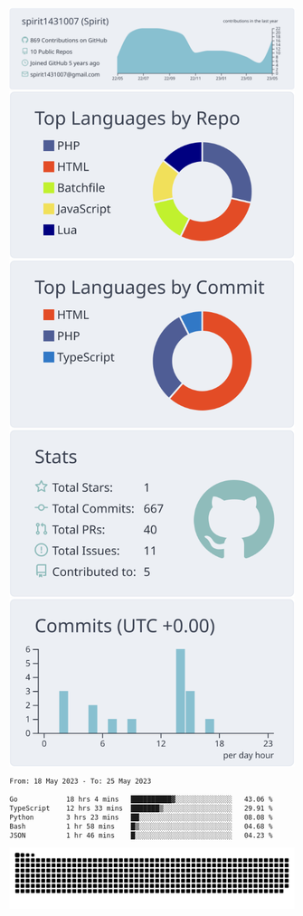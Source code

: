 [![](https://raw.githubusercontent.com/spirit1431007/spirit1431007/master/profile-summary-card-output/nord_bright/0-profile-details.svg)](https://git.io/spiritx)
[![](https://raw.githubusercontent.com/spirit1431007/spirit1431007/master/profile-summary-card-output/nord_bright/1-repos-per-language.svg)](https://git.io/spiritx) [![](https://raw.githubusercontent.com/spirit1431007/spirit1431007/master/profile-summary-card-output/nord_bright/2-most-commit-language.svg)](https://git.io/spiritx)
[![](https://raw.githubusercontent.com/spirit1431007/spirit1431007/master/profile-summary-card-output/nord_bright/3-stats.svg)](https://git.io/spiritx) [![](https://raw.githubusercontent.com/spirit1431007/spirit1431007/master/profile-summary-card-output/nord_bright/4-productive-time.svg)](https://git.io/spiritx)

<!--START_SECTION:waka-->

```text
From: 18 May 2023 - To: 25 May 2023

Go            18 hrs 4 mins   ██████████▓░░░░░░░░░░░░░░   43.06 %
TypeScript    12 hrs 33 mins  ███████▒░░░░░░░░░░░░░░░░░   29.91 %
Python        3 hrs 23 mins   ██░░░░░░░░░░░░░░░░░░░░░░░   08.08 %
Bash          1 hr 58 mins    █▒░░░░░░░░░░░░░░░░░░░░░░░   04.68 %
JSON          1 hr 46 mins    █░░░░░░░░░░░░░░░░░░░░░░░░   04.23 %
```

<!--END_SECTION:waka-->

![contribution](https://github.com/spirit1431007/spirit1431007/blob/output/github-contribution-grid-snake.svg)

